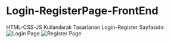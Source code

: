 # Login-RegisterPage-FrontEnd
 HTML-CSS-JS Kullanılarak Tasarlanan Login-Register Sayfasıdır. 
![Login Page](https://github.com/berfincinar/LoginRegisterPage-FrontEnd/blob/main/ekranGoruntuleri/LoginPage.html.png)
![Register Page](https://github.com/berfincinar/LoginRegisterPage-FrontEnd/blob/main/ekranGoruntuleri/registerPage.html.png)
